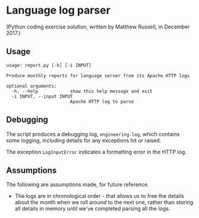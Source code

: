 # Language log parser

(Python coding exercise solution, written by Matthew Russell, in December 2017.)

## Usage

    usage: report.py [-h] [-i INPUT]

    Produce monthly reports for language server from its Apache HTTP logs

    optional arguments:
      -h, --help            show this help message and exit
      -i INPUT, --input INPUT
                            Apache HTTP log to parse

## Debugging

The script produces a debugging log, `engineering.log`, which contains some
logging, including details for any exceptions hit or raised.

The exception `LogInputError` indicates a formatting error in the HTTP log.

## Assumptions

The following are assumptions made, for future reference.

* The logs are in chronological order - that allows us to free the details
  about the month when we roll around to the next one, rather than storing all
  details in memory until we've completed parsing all the logs.
